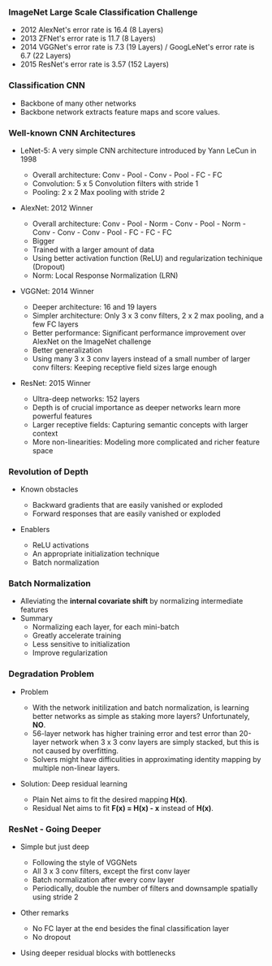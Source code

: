 ### ImageNet Large Scale Classification Challenge

* 2012 AlexNet's error rate is 16.4 (8 Layers)
* 2013 ZFNet's error rate is 11.7 (8 Layers)
* 2014 VGGNet's error rate is 7.3 (19 Layers) / GoogLeNet's error rate is 6.7 (22 Layers)
* 2015 ResNet's error rate is 3.57 (152 Layers)

### Classification CNN

* Backbone of many other networks
* Backbone network extracts feature maps and score values.

### Well-known CNN Architectures

* LeNet-5: A very simple CNN architecture introduced by Yann LeCun in 1998
  * Overall architecture: Conv - Pool - Conv - Pool - FC - FC
  * Convolution: 5 x 5 Convolution filters with stride 1
  * Pooling: 2 x 2 Max pooling with stride 2

* AlexNet: 2012 Winner
  * Overall architecture: Conv - Pool - Norm - Conv - Pool - Norm - Conv - Conv - Conv - Pool - FC - FC - FC
  * Bigger
  * Trained with a larger amount of data
  * Using better activation function (ReLU) and regularization techinique (Dropout)
  * Norm: Local Response Normalization (LRN)
  
* VGGNet: 2014 Winner
  * Deeper architecture: 16 and 19 layers
  * Simpler architecture: Only 3 x 3 conv filters, 2 x 2 max pooling, and a few FC layers
  * Better performance: Significant performance improvement over AlexNet on the ImageNet challenge
  * Better generalization
  * Using many 3 x 3 conv layers instead of a small number of larger conv filters: Keeping receptive field sizes large enough
  
* ResNet: 2015 Winner
  * Ultra-deep networks: 152 layers
  * Depth is of crucial importance as deeper networks learn more powerful features
  * Larger receptive fields: Capturing semantic concepts with larger context
  * More non-linearities: Modeling more complicated and richer feature space

### Revolution of Depth

* Known obstacles
  * Backward gradients that are easily vanished or exploded
  * Forward responses that are easily vanished or exploded
 
* Enablers
  * ReLU activations
  * An appropriate initialization technique
  * Batch normalization
 
### Batch Normalization

* Alleviating the <b>internal covariate shift</b> by normalizing intermediate features
* Summary
  * Normalizing each layer, for each mini-batch
  * Greatly accelerate training
  * Less sensitive to initialization
  * Improve regularization
 
### Degradation Problem

* Problem
  * With the network initilization and batch normalization, is learning better networks as simple as staking more layers? Unfortunately, <b>NO</b>.
  * 56-layer network has higher training error and test error than 20-layer network when 3 x 3 conv layers are simply stacked, but this is not caused by overfitting.
  * Solvers might have difficulities in approximating identity mapping by multiple non-linear layers.
 
* Solution: Deep residual learning
  * Plain Net aims to fit the desired mapping <b>H(x)</b>.
  * Residual Net aims to fit <b>F(x) = H(x) - x</b> instead of <b>H(x)</b>.
  
### ResNet - Going Deeper

* Simple but just deep
  * Following the style of VGGNets
  * All 3 x 3 conv filters, except the first conv layer
  * Batch normalization after every conv layer
  * Periodically, double the number of filters and downsample spatially using stride 2

* Other remarks
  * No FC layer at the end besides the final classification layer
  * No dropout
  
* Using deeper residual blocks with bottlenecks
